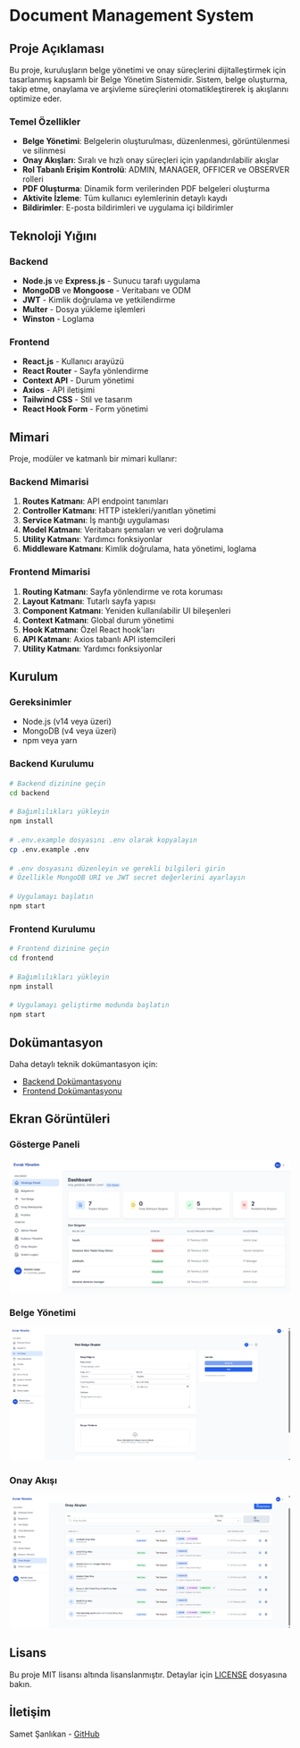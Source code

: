 # Document Management System

## Proje Açıklaması

Bu proje, kuruluşların belge yönetimi ve onay süreçlerini dijitalleştirmek için tasarlanmış kapsamlı bir Belge Yönetim Sistemidir. Sistem, belge oluşturma, takip etme, onaylama ve arşivleme süreçlerini otomatikleştirerek iş akışlarını optimize eder.

### Temel Özellikler

- **Belge Yönetimi**: Belgelerin oluşturulması, düzenlenmesi, görüntülenmesi ve silinmesi
- **Onay Akışları**: Sıralı ve hızlı onay süreçleri için yapılandırılabilir akışlar
- **Rol Tabanlı Erişim Kontrolü**: ADMIN, MANAGER, OFFICER ve OBSERVER rolleri
- **PDF Oluşturma**: Dinamik form verilerinden PDF belgeleri oluşturma
- **Aktivite İzleme**: Tüm kullanıcı eylemlerinin detaylı kaydı
- **Bildirimler**: E-posta bildirimleri ve uygulama içi bildirimler

## Teknoloji Yığını

### Backend
- **Node.js** ve **Express.js** - Sunucu tarafı uygulama
- **MongoDB** ve **Mongoose** - Veritabanı ve ODM
- **JWT** - Kimlik doğrulama ve yetkilendirme
- **Multer** - Dosya yükleme işlemleri
- **Winston** - Loglama

### Frontend
- **React.js** - Kullanıcı arayüzü
- **React Router** - Sayfa yönlendirme
- **Context API** - Durum yönetimi
- **Axios** - API iletişimi
- **Tailwind CSS** - Stil ve tasarım
- **React Hook Form** - Form yönetimi

## Mimari

Proje, modüler ve katmanlı bir mimari kullanır:

### Backend Mimarisi
1. **Routes Katmanı**: API endpoint tanımları
2. **Controller Katmanı**: HTTP istekleri/yanıtları yönetimi
3. **Service Katmanı**: İş mantığı uygulaması
4. **Model Katmanı**: Veritabanı şemaları ve veri doğrulama
5. **Utility Katmanı**: Yardımcı fonksiyonlar
6. **Middleware Katmanı**: Kimlik doğrulama, hata yönetimi, loglama

### Frontend Mimarisi
1. **Routing Katmanı**: Sayfa yönlendirme ve rota koruması
2. **Layout Katmanı**: Tutarlı sayfa yapısı
3. **Component Katmanı**: Yeniden kullanılabilir UI bileşenleri
4. **Context Katmanı**: Global durum yönetimi
5. **Hook Katmanı**: Özel React hook'ları
6. **API Katmanı**: Axios tabanlı API istemcileri
7. **Utility Katmanı**: Yardımcı fonksiyonlar

## Kurulum

### Gereksinimler
- Node.js (v14 veya üzeri)
- MongoDB (v4 veya üzeri)
- npm veya yarn

### Backend Kurulumu
```bash
# Backend dizinine geçin
cd backend

# Bağımlılıkları yükleyin
npm install

# .env.example dosyasını .env olarak kopyalayın
cp .env.example .env

# .env dosyasını düzenleyin ve gerekli bilgileri girin
# Özellikle MongoDB URI ve JWT secret değerlerini ayarlayın

# Uygulamayı başlatın
npm start
```

### Frontend Kurulumu
```bash
# Frontend dizinine geçin
cd frontend

# Bağımlılıkları yükleyin
npm install

# Uygulamayı geliştirme modunda başlatın
npm start
```

## Dokümantasyon

Daha detaylı teknik dokümantasyon için:

- [Backend Dokümantasyonu](backend/BACKEND-DOCUMENTATION.md)
- [Frontend Dokümantasyonu](frontend/FRONTEND-DOCUMENTATION.md)

## Ekran Görüntüleri

### Gösterge Paneli
![Gösterge Paneli](screenshots/dashboard.png)

### Belge Yönetimi
![Belge Yönetimi](screenshots/belgeolusturma.png)

### Onay Akışı
![Onay Akışı](screenshots/onayakislari.png)

## Lisans

Bu proje MIT lisansı altında lisanslanmıştır. Detaylar için [LICENSE](LICENSE) dosyasına bakın.

## İletişim

Samet Şanlıkan - [GitHub](https://github.com/EngineerSamet)


